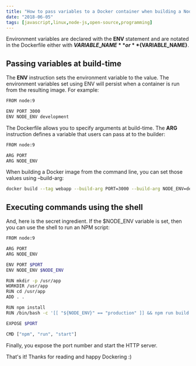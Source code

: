 ```yaml
---
title: "How to pass variables to a Docker container when building a Node app"
date: "2018-06-05"
tags: [javascript,linux,node-js,open-source,programming]
---
```


Environment variables are declared with the **ENV** statement and are notated in the Dockerfile either with **$VARIABLE\_NAME** or **${VARIABLE\_NAME}**.

## Passing variables at build-time

The **ENV** instruction sets the environment variable to the value. The environment variables set using ENV will persist when a container is run from the resulting image. For example:

```sh
FROM node:9

ENV PORT 3000
ENV NODE_ENV development
```

The Dockerfile allows you to specify arguments at build-time. The **ARG** instruction defines a variable that users can pass at to the builder:

```sh
FROM node:9

ARG PORT
ARG NODE_ENV
```

When building a Docker image from the command line, you can set those values using –build-arg:

```sh
docker build --tag webapp --build-arg PORT=3000 --build-arg NODE_ENV=development .
```

## Executing commands using the shell

And, here is the secret ingredient. If the $NODE\_ENV variable is set, then you can use the shell to run an NPM script:

```sh
FROM node:9

ARG PORT
ARG NODE_ENV

ENV PORT $PORT
ENV NODE_ENV $NODE_ENV

RUN mkdir -p /usr/app
WORKDIR /usr/app
RUN cd /usr/app
ADD . .

RUN npm install
RUN /bin/bash -c '[[ "${NODE_ENV}" == "production" ]] && npm run build:prod || npm run build:dev'

EXPOSE $PORT

CMD ["npm", "run", "start"]
```

Finally, you expose the port number and start the HTTP server.

That's it! Thanks for reading and happy Dockering :)
